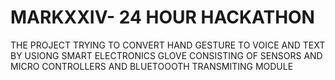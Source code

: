 # MARKXXIV- 24 HOUR HACKATHON
THE PROJECT  TRYING TO CONVERT HAND GESTURE TO VOICE AND TEXT  BY USIONG SMART ELECTRONICS GLOVE CONSISTING OF SENSORS AND MICRO CONTROLLERS AND BLUETOOOTH TRANSMITING MODULE 
